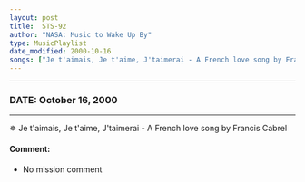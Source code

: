 ```yaml
---
layout: post
title:  STS-92
author: "NASA: Music to Wake Up By"
type: MusicPlaylist
date_modified: 2000-10-16
songs: ["Je t'aimais, Je t'aime, J'taimerai - A French love song by Francis Cabrel"]
---
```


----
### DATE: October 16, 2000
----
✵ Je t'aimais, Je t'aime, J'taimerai - A French love song by Francis Cabrel

#### Comment:
* No mission comment



<br/>
<center>
	<a target="_blank"
	   href="https://twitter.com/intent/tweet?hashtags=Space,NASA,Playlist,NASAWakeupCalls,SpaceProgram&text={{ page.author}}, '{{ page.songs.first }}' {{ page.title }}, {{ page.date | date: '%B %d, %Y' }}. {{ site.url }}{{ page.url }}&via=nasawakeupcalls"><i class="fab fa-twitter" alt="Tweet this page" style="font-size: 1.3em;"></i></a>
	&nbsp; 	<i class="fas fa-user-astronaut" style="font-size: 1.5em;"></i> &nbsp;
    <a type="amzn" search="'Je t'aimais, Je t'aime, J'taimerai - A French love song by Francis Cabrel'" category="popular music">
    <i class="fab fa-amazon" style="font-size: 1.3em;"></i></a>
</center>

